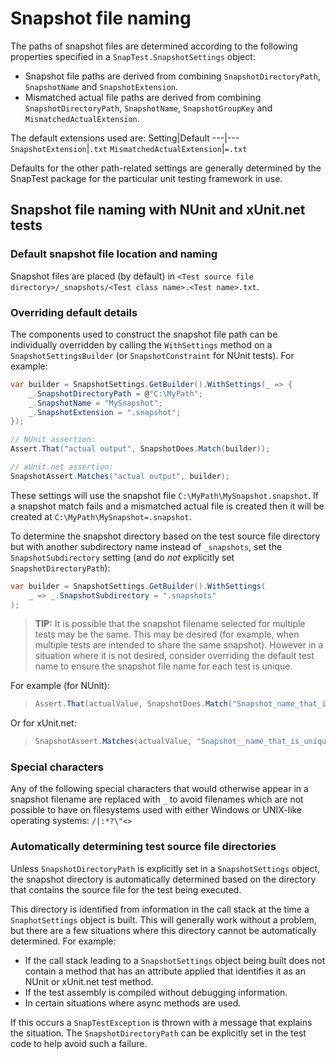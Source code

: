 # Snapshot file naming

The paths of snapshot files are determined according to the following properties specified in a `SnapTest.SnapshotSettings` object:
- Snapshot file paths are derived from combining `SnapshotDirectoryPath`, `SnapshotName` and `SnapshotExtension`.
- Mismatched actual file paths are derived from combining `SnapshotDirectoryPath`, `SnapshotName`, `SnapshotGroupKey` and `MismatchedActualExtension`.

The default extensions used are:
Setting|Default
---|---
`SnapshotExtension`|`.txt`
`MismatchedActualExtension`|`=.txt`

Defaults for the other path-related settings are generally determined by the SnapTest package for the particular unit testing framework in use.


## Snapshot file naming with NUnit and xUnit.net tests

### Default snapshot file location and naming

Snapshot files are placed (by default) in `<Test source file directory>/_snapshots/<Test class name>.<Test name>.txt`.

### Overriding default details

The components used to construct the snapshot file path can be individually overridden by calling the `WithSettings` method on a `SnapshotSettingsBuilder` (or `SnapshotConstraint` for NUnit tests). For example:

```C#
var builder = SnapshotSettings.GetBuilder().WithSettings(_ => {
    _.SnapshotDirectoryPath = @"C:\MyPath";
    _.SnapshotName = "MySnapshot";
    _.SnapshotExtension = ".snapshot";
});

// NUnit assertion:
Assert.That("actual output", SnapshotDoes.Match(builder));

// xUnit.net assertion:
SnapshotAssert.Matches("actual output", builder);
```

These settings will use the snapshot file `C:\MyPath\MySnapshot.snapshot`. If a snapshot match fails and a mismatched actual file is created then it will be created at `C:\MyPath\MySnapshot=.snapshot`.

To determine the snapshot directory based on the test source file directory but with another subdirectory name instead of `_snapshots`, set the `SnapshotSubdirectory` setting (and do _not_ explicitly set `SnapshotDirectoryPath`):

```C#
var builder = SnapshotSettings.GetBuilder().WithSettings(
    _ => _.SnapshotSubdirectory = ".snapshots"
);
```

> __TIP:__ It is possible that the snapshot filename selected for multiple tests may be the same. This may be desired (for example, when multiple tests are intended to share the same snapshot). However in a situation where it is not desired, consider overriding the default test name to ensure the snapshot file name for each test is unique.

For example (for NUnit):
>
> ```C#
> Assert.That(actualValue, SnapshotDoes.Match("Snapshot_name_that_is_unique"));
> ```

Or for xUnit.net:
>
> ```C#
> SnapshotAssert.Matches(actualValue, "Snapshot__name_that_is_unique");
> ```


### Special characters

Any of the following special characters that would otherwise appear in a snapshot filename are replaced with `_` to avoid filenames which are not possible to have on filesystems used with either Windows or UNIX-like operating systems: `/|:*?\"<>`


### Automatically determining test source file directories

Unless `SnapshotDirectoryPath` is explicitly set in a `SnapshotSettings` object, the snapshot directory is automatically determined based on the directory that contains the source file for the test being executed.

This directory is identified from information in the call stack at the time a `SnaphotSettings` object is built. This will generally work without a problem, but there are a few situations where this directory cannot be automatically determined. For example:
- If the call stack leading to a `SnapshotSettings` object being built does not contain a method that has an attribute applied that identifies it as an NUnit or xUnit.net test method.
- If the test assembly is compiled without debugging information.
- In certain situations where async methods are used.

If this occurs a `SnapTestException` is thrown with a message that explains the situation. The `SnapshotDirectoryPath` can be explicitly set in the test code to help avoid such a failure.
